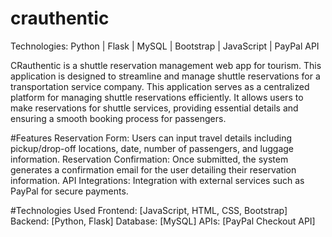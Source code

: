 # crauthentic
Technologies: Python | Flask | MySQL | Bootstrap | JavaScript | PayPal API 

CRauthentic is a shuttle reservation management web app for tourism. This application is designed to streamline and manage shuttle reservations for a transportation service company. This application serves as a centralized platform for managing shuttle reservations efficiently. It allows users to make reservations for shuttle services, providing essential details and ensuring a smooth booking process for passengers.

#Features
Reservation Form: Users can input travel details including pickup/drop-off locations, date, number of passengers, and luggage information.
Reservation Confirmation: Once submitted, the system generates a confirmation email for the user detailing their reservation information.
API Integrations: Integration with external services such as PayPal for secure payments.

#Technologies Used
Frontend: [JavaScript, HTML, CSS, Bootstrap]
Backend: [Python, Flask]
Database: [MySQL]
APIs: [PayPal Checkout API]
